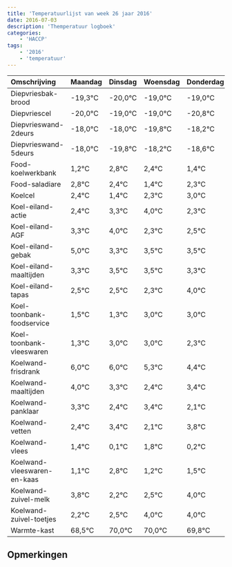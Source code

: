 ```yaml
---
title: 'Temperatuurlijst van week 26 jaar 2016'
date: 2016-07-03
description: 'Themperatuur logboek'
categories:
    - 'HACCP'
tags:
    - '2016'
    - 'temperatuur'
---
```

|Omschrijving|Maandag|Dinsdag|Woensdag|Donderdag|Vrijdag|Zaterdag|Zondag|
|:---|:---|:---|:---|:---|:---|:---|:---|
|Diepvriesbak-brood|-19,3°C|-20,0°C|-19,0°C|-19,0°C|-20,8°C|-19,2°C|-19,6°C|
|Diepvriescel|-20,0°C|-19,0°C|-19,0°C|-20,8°C|-19,2°C|-19,6°C|-20,6°C|
|Diepvrieswand-2deurs|-18,0°C|-18,0°C|-19,8°C|-18,2°C|-18,6°C|-19,6°C|-18,7°C|
|Diepvrieswand-5deurs|-18,0°C|-19,8°C|-18,2°C|-18,6°C|-19,6°C|-18,7°C|-18,0°C|
|Food-koelwerkbank|1,2°C|2,8°C|2,4°C|1,4°C|2,3°C|3,0°C|1,3°C|
|Food-saladiare|2,8°C|2,4°C|1,4°C|2,3°C|3,0°C|1,3°C|1,5°C|
|Koelcel|2,4°C|1,4°C|2,3°C|3,0°C|1,3°C|1,5°C|1,5°C|
|Koel-eiland-actie|2,4°C|3,3°C|4,0°C|2,3°C|2,5°C|2,5°C|2,3°C|
|Koel-eiland-AGF|3,3°C|4,0°C|2,3°C|2,5°C|2,5°C|2,3°C|4,0°C|
|Koel-eiland-gebak|5,0°C|3,3°C|3,5°C|3,5°C|3,3°C|5,0°C|5,0°C|
|Koel-eiland-maaltijden|3,3°C|3,5°C|3,5°C|3,3°C|5,0°C|5,0°C|4,3°C|
|Koel-eiland-tapas|2,5°C|2,5°C|2,3°C|4,0°C|4,0°C|3,3°C|2,4°C|
|Koel-toonbank-foodservice|1,5°C|1,3°C|3,0°C|3,0°C|2,3°C|1,4°C|2,4°C|
|Koel-toonbank-vleeswaren|1,3°C|3,0°C|3,0°C|2,3°C|1,4°C|2,4°C|1,1°C|
|Koelwand-frisdrank|6,0°C|6,0°C|5,3°C|4,4°C|5,4°C|4,1°C|5,8°C|
|Koelwand-maaltijden|4,0°C|3,3°C|2,4°C|3,4°C|2,1°C|3,8°C|2,2°C|
|Koelwand-panklaar|3,3°C|2,4°C|3,4°C|2,1°C|3,8°C|2,2°C|2,5°C|
|Koelwand-vetten|2,4°C|3,4°C|2,1°C|3,8°C|2,2°C|2,5°C|4,0°C|
|Koelwand-vlees|1,4°C|0,1°C|1,8°C|0,2°C|0,5°C|2,0°C|2,0°C|
|Koelwand-vleeswaren-en-kaas|1,1°C|2,8°C|1,2°C|1,5°C|3,0°C|3,0°C|2,8°C|
|Koelwand-zuivel-melk|3,8°C|2,2°C|2,5°C|4,0°C|4,0°C|3,8°C|3,0°C|
|Koelwand-zuivel-toetjes|2,2°C|2,5°C|4,0°C|4,0°C|3,8°C|3,0°C|2,5°C|
|Warmte-kast|68,5°C|70,0°C|70,0°C|69,8°C|69,0°C|68,5°C|69,7°C|

## Opmerkingen


